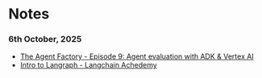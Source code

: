# Notes

### 6th October, 2025
* [The Agent Factory - Episode 9: Agent evaluation with ADK & Vertex AI](https://www.youtube.com/watch?v=vTjlLiFgFno)
* [Intro to Langraph - Langchain Achedemy](https://academy.langchain.com/courses/intro-to-langgraph)
